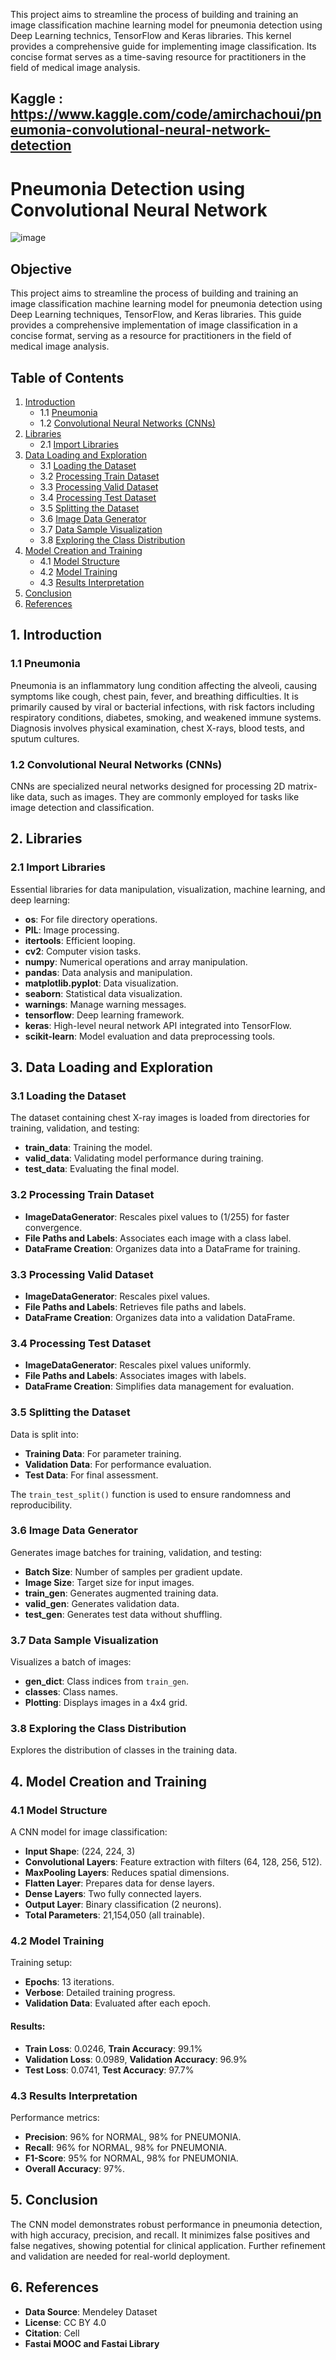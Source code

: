 This project aims to streamline the process of building and training an image classification machine learning model for pneumonia detection using Deep Learning technics, TensorFlow and Keras libraries. This kernel provides a comprehensive guide for implementing image classification. Its concise format serves as a time-saving resource for practitioners in the field of medical image analysis.


Kaggle : https://www.kaggle.com/code/amirchachoui/pneumonia-convolutional-neural-network-detection
----------------------------------------------------------------------------------------------------------------------------------------------------------------------------------------------------------------
# Pneumonia Detection using Convolutional Neural Network
![image](https://github.com/user-attachments/assets/27e32a18-f6ff-448f-b6d7-d16a646247ab)

## Objective
This project aims to streamline the process of building and training an image classification machine learning model for pneumonia detection using Deep Learning techniques, TensorFlow, and Keras libraries. This guide provides a comprehensive implementation of image classification in a concise format, serving as a resource for practitioners in the field of medical image analysis.

## Table of Contents
1. [Introduction](#introduction)
   - 1.1 [Pneumonia](#pneumonia)
   - 1.2 [Convolutional Neural Networks (CNNs)](#convolutional-neural-networks-cnns)
2. [Libraries](#libraries)
   - 2.1 [Import Libraries](#import-libraries)
3. [Data Loading and Exploration](#data-loading-and-exploration)
   - 3.1 [Loading the Dataset](#loading-the-dataset)
   - 3.2 [Processing Train Dataset](#processing-train-dataset)
   - 3.3 [Processing Valid Dataset](#processing-valid-dataset)
   - 3.4 [Processing Test Dataset](#processing-test-dataset)
   - 3.5 [Splitting the Dataset](#splitting-the-dataset)
   - 3.6 [Image Data Generator](#image-data-generator)
   - 3.7 [Data Sample Visualization](#data-sample-visualization)
   - 3.8 [Exploring the Class Distribution](#exploring-the-class-distribution)
4. [Model Creation and Training](#model-creation-and-training)
   - 4.1 [Model Structure](#model-structure)
   - 4.2 [Model Training](#model-training)
   - 4.3 [Results Interpretation](#results-interpretation)
5. [Conclusion](#conclusion)
6. [References](#references)

## 1. Introduction

### 1.1 Pneumonia
Pneumonia is an inflammatory lung condition affecting the alveoli, causing symptoms like cough, chest pain, fever, and breathing difficulties. It is primarily caused by viral or bacterial infections, with risk factors including respiratory conditions, diabetes, smoking, and weakened immune systems. Diagnosis involves physical examination, chest X-rays, blood tests, and sputum cultures.

### 1.2 Convolutional Neural Networks (CNNs)
CNNs are specialized neural networks designed for processing 2D matrix-like data, such as images. They are commonly employed for tasks like image detection and classification.

## 2. Libraries

### 2.1 Import Libraries
Essential libraries for data manipulation, visualization, machine learning, and deep learning:
- **os**: For file directory operations.
- **PIL**: Image processing.
- **itertools**: Efficient looping.
- **cv2**: Computer vision tasks.
- **numpy**: Numerical operations and array manipulation.
- **pandas**: Data analysis and manipulation.
- **matplotlib.pyplot**: Data visualization.
- **seaborn**: Statistical data visualization.
- **warnings**: Manage warning messages.
- **tensorflow**: Deep learning framework.
- **keras**: High-level neural network API integrated into TensorFlow.
- **scikit-learn**: Model evaluation and data preprocessing tools.

## 3. Data Loading and Exploration

### 3.1 Loading the Dataset
The dataset containing chest X-ray images is loaded from directories for training, validation, and testing:
- **train_data**: Training the model.
- **valid_data**: Validating model performance during training.
- **test_data**: Evaluating the final model.

### 3.2 Processing Train Dataset
- **ImageDataGenerator**: Rescales pixel values to (1/255) for faster convergence.
- **File Paths and Labels**: Associates each image with a class label.
- **DataFrame Creation**: Organizes data into a DataFrame for training.

### 3.3 Processing Valid Dataset
- **ImageDataGenerator**: Rescales pixel values.
- **File Paths and Labels**: Retrieves file paths and labels.
- **DataFrame Creation**: Organizes data into a validation DataFrame.

### 3.4 Processing Test Dataset
- **ImageDataGenerator**: Rescales pixel values uniformly.
- **File Paths and Labels**: Associates images with labels.
- **DataFrame Creation**: Simplifies data management for evaluation.

### 3.5 Splitting the Dataset
Data is split into:
- **Training Data**: For parameter training.
- **Validation Data**: For performance evaluation.
- **Test Data**: For final assessment.

The `train_test_split()` function is used to ensure randomness and reproducibility.

### 3.6 Image Data Generator
Generates image batches for training, validation, and testing:
- **Batch Size**: Number of samples per gradient update.
- **Image Size**: Target size for input images.
- **train_gen**: Generates augmented training data.
- **valid_gen**: Generates validation data.
- **test_gen**: Generates test data without shuffling.

### 3.7 Data Sample Visualization
Visualizes a batch of images:
- **gen_dict**: Class indices from `train_gen`.
- **classes**: Class names.
- **Plotting**: Displays images in a 4x4 grid.

### 3.8 Exploring the Class Distribution
Explores the distribution of classes in the training data.

## 4. Model Creation and Training

### 4.1 Model Structure
A CNN model for image classification:
- **Input Shape**: (224, 224, 3)
- **Convolutional Layers**: Feature extraction with filters (64, 128, 256, 512).
- **MaxPooling Layers**: Reduces spatial dimensions.
- **Flatten Layer**: Prepares data for dense layers.
- **Dense Layers**: Two fully connected layers.
- **Output Layer**: Binary classification (2 neurons).
- **Total Parameters**: 21,154,050 (all trainable).

### 4.2 Model Training
Training setup:
- **Epochs**: 13 iterations.
- **Verbose**: Detailed training progress.
- **Validation Data**: Evaluated after each epoch.

#### Results:
- **Train Loss**: 0.0246, **Train Accuracy**: 99.1%
- **Validation Loss**: 0.0989, **Validation Accuracy**: 96.9%
- **Test Loss**: 0.0741, **Test Accuracy**: 97.7%

### 4.3 Results Interpretation
Performance metrics:
- **Precision**: 96% for NORMAL, 98% for PNEUMONIA.
- **Recall**: 96% for NORMAL, 98% for PNEUMONIA.
- **F1-Score**: 95% for NORMAL, 98% for PNEUMONIA.
- **Overall Accuracy**: 97%.

## 5. Conclusion
The CNN model demonstrates robust performance in pneumonia detection, with high accuracy, precision, and recall. It minimizes false positives and false negatives, showing potential for clinical application. Further refinement and validation are needed for real-world deployment.

## 6. References
- **Data Source**: Mendeley Dataset
- **License**: CC BY 4.0
- **Citation**: Cell
- **Fastai MOOC and Fastai Library**
